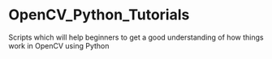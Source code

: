 # OpenCV_Python_Tutorials
Scripts which will help beginners to get a good understanding of how things work in OpenCV  using Python
